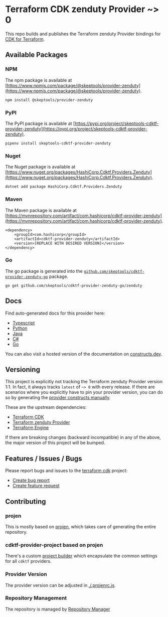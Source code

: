 
# Terraform CDK zenduty Provider ~> 0

This repo builds and publishes the Terraform zenduty Provider bindings for [CDK for Terraform](https://cdk.tf).

## Available Packages

### NPM

The npm package is available at [https://www.npmjs.com/package/@skeptools/provider-zenduty](https://www.npmjs.com/package/@skeptools/provider-zenduty).

`npm install @skeptools/provider-zenduty`

### PyPI

The PyPI package is available at [https://pypi.org/project/skeptools-cdktf-provider-zenduty](https://pypi.org/project/skeptools-cdktf-provider-zenduty).

`pipenv install skeptools-cdktf-provider-zenduty`

### Nuget

The Nuget package is available at [https://www.nuget.org/packages/HashiCorp.Cdktf.Providers.Zenduty](https://www.nuget.org/packages/HashiCorp.Cdktf.Providers.Zenduty).

`dotnet add package HashiCorp.Cdktf.Providers.Zenduty`

### Maven

The Maven package is available at [https://mvnrepository.com/artifact/com.hashicorp/cdktf-provider-zenduty](https://mvnrepository.com/artifact/com.hashicorp/cdktf-provider-zenduty).

```
<dependency>
    <groupId>com.hashicorp</groupId>
    <artifactId>cdktf-provider-zenduty</artifactId>
    <version>[REPLACE WITH DESIRED VERSION]</version>
</dependency>
```


### Go

The go package is generated into the [`github.com/skeptools/cdktf-provider-zenduty-go`](https://github.com/skeptools/cdktf-provider-zenduty-go) package.

`go get github.com/skeptools/cdktf-provider-zenduty-go/zenduty`

## Docs

Find auto-generated docs for this provider here: 

- [Typescript](./docs/API.typescript.md)
- [Python](./docs/API.python.md)
- [Java](./docs/API.java.md)
- [C#](./docs/API.csharp.md)
- [Go](./docs/API.go.md)

You can also visit a hosted version of the documentation on [constructs.dev](https://constructs.dev/packages/@cdktf/provider-zenduty).

## Versioning

This project is explicitly not tracking the Terraform zenduty Provider version 1:1. In fact, it always tracks `latest` of `~> 0` with every release. If there are scenarios where you explicitly have to pin your provider version, you can do so by generating the [provider constructs manually](https://cdk.tf/imports).

These are the upstream dependencies:

- [Terraform CDK](https://cdk.tf)
- [Terraform zenduty Provider](https://github.com/terraform-providers/terraform-provider-zenduty)
- [Terraform Engine](https://terraform.io)

If there are breaking changes (backward incompatible) in any of the above, the major version of this project will be bumped.

## Features / Issues / Bugs

Please report bugs and issues to the [terraform cdk](https://cdk.tf) project:

- [Create bug report](https://cdk.tf/bug)
- [Create feature request](https://cdk.tf/feature)

## Contributing

### projen

This is mostly based on [projen](https://github.com/eladb/projen), which takes care of generating the entire repository.

### cdktf-provider-project based on projen

There's a custom [project builder](https://github.com/hashicorp/cdktf-provider-project) which encapsulate the common settings for all `cdktf` providers.

### Provider Version

The provider version can be adjusted in [./.projenrc.js](./.projenrc.js).

### Repository Management

The repository is managed by [Repository Manager](https://github.com/hashicorp/cdktf-repository-manager/)
